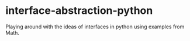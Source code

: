 # interface-abstraction-python
Playing around with the ideas of interfaces in python using examples from Math. 

